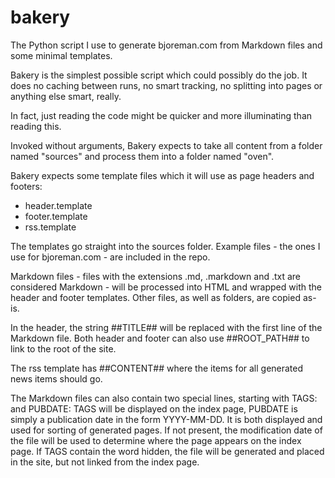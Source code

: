 # bakery
The Python script I use to generate bjoreman.com from Markdown files and some minimal templates.

Bakery is the simplest possible script which could possibly do the job. It does no caching between runs, no smart tracking, no splitting into pages or anything else smart, really.

In fact, just reading the code might be quicker and more illuminating than reading this.

Invoked without arguments, Bakery expects to take all content from a folder named "sources" and process them into a folder named "oven".

Bakery expects some template files which it will use as page headers and footers:
  * header.template
  * footer.template
  * rss.template
  
The templates go straight into the sources folder. Example files - the ones I use for bjoreman.com - are included in the repo.

Markdown files - files with the extensions .md, .markdown and .txt are considered Markdown - will be processed into HTML and wrapped with the header and footer templates. Other files, as well as folders, are copied as-is.

In the header, the string ##TITLE## will be replaced with the first line of the Markdown file. Both header and footer can also use ##ROOT_PATH## to link to the root of the site.

The rss template has ##CONTENT## where the items for all generated news items should go.

The Markdown files can also contain two special lines, starting with TAGS: and PUBDATE: TAGS will be displayed on the index page, PUBDATE is simply a publication date in the form YYYY-MM-DD. It is both displayed and used for sorting of generated pages. If not present, the modification date of the file will be used to determine where the page appears on the index page.
If TAGS contain the word hidden, the file will be generated and placed in the site, but not linked from the index page.
